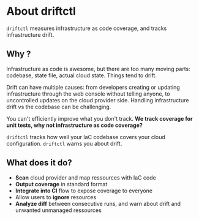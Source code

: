

# About driftctl
`driftctl` measures infrastructure as code coverage, and tracks infrastructure drift.

## Why ?

Infrastructure as code is awesome, but there are too many moving parts: codebase, state file, actual cloud state. Things tend to drift.

Drift can have multiple causes: from developers creating or updating infrastructure through the web console without telling anyone, to uncontrolled updates on the cloud provider side. Handling infrastructure drift vs the codebase can be challenging.

You can't efficiently improve what you don't track. **We track coverage for unit tests, why not infrastructure as code coverage?**

`driftctl` tracks how well your IaC codebase covers your cloud configuration. `driftctl` warns you about drift.


## What does it do?
- **Scan** cloud provider and map ressources with IaC code
- **Output coverage** in standard format
- **Integrate into CI** flow to expose coverage to everyone
- Allow users to **ignore** resources
- **Analyze diff** between consecutive runs, and warn about drift and unwanted unmanaged ressources

